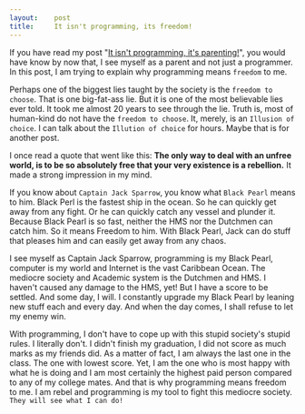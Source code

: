 ```yaml
---
layout:    post
title:     It isn't programming, its freedom!
---
```


If you have read my post "[It isn't programming, it's parenting!](/2014/05/09/its-not-programming-its-parenting.html)", you would have know by now that, I see myself as a parent and not just a programmer. In this post, I am trying to explain why programming means `freedom` to me.

Perhaps one of the biggest lies taught by the society is the `freedom to choose`. That is one big-fat-ass lie. But it is one of the most believable lies ever told. It took me almost 20 years to see through the lie. Truth is, most of human-kind do not have the `freedom to choose`. It, merely, is an `Illusion of choice`. I can talk about the `Illution of choice` for hours. Maybe that is for another post.

I once read a quote that went like this: **The only way to deal with an unfree world, is to be so absolutely free that your very existence is a rebellion.** It made a strong impression in my mind.

If you know about `Captain Jack Sparrow`, you know what `Black Pearl` means to him. Black Perl is the fastest ship in the ocean. So he can quickly get away from any fight. Or he can quickly catch any vessel and plunder it. Because Black Pearl is so fast, neither the HMS nor the Dutchmen can catch him. So it means Freedom to him. With Black Pearl, Jack can do stuff that pleases him and can easily get away from any chaos.

I see myself as Captain Jack Sparrow, programming is my Black Pearl, computer is my world and Internet is the vast Caribbean Ocean. The mediocre society and Academic system is the Dutchmen and HMS. I haven't caused any damage to the HMS, yet! But I have a score to be settled. And some day, I will. I constantly upgrade my Black Pearl by leaning new stuff each and every day. And when the day comes, I shall refuse to let my enemy win.

With programming, I don't have to cope up with this stupid society's stupid rules. I literally don't. I didn't finish my graduation, I did not score as much marks as my friends did. As a matter of fact, I am always the last one in the class. The one with lowest score. Yet, I am the one who is most happy with what he is doing and I am most certainly the highest paid person compared to any of my college mates. And that is why programming means freedom to me. I am rebel and programming is my tool to fight this mediocre society. `They will see what I can do!`
